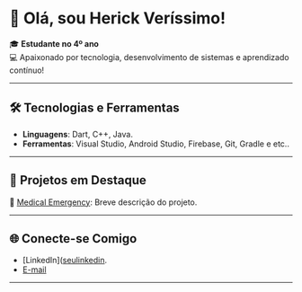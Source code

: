 # 👋 Olá, sou **Herick Veríssimo**!

🎓 **Estudante no 4º ano**  
💻 Apaixonado por tecnologia, desenvolvimento de sistemas e aprendizado contínuo!  

---

## 🛠️ Tecnologias e Ferramentas
- **Linguagens**: Dart, C++, Java.
- **Ferramentas**: Visual Studio, Android Studio, Firebase, Git, Gradle e etc..

---

## 🚀 Projetos em Destaque
🌟 [Medical Emergency](https://github.com/HerickVerissim0/Medical-Emergency): Breve descrição do projeto.  

---

## 🌐 Conecte-se Comigo
- [LinkedIn]([seulinkedin](https://www.linkedin.com/in/herick-verissimo/).
- [E-mail](mailto:herickverissimo9@gmail.com)

---
